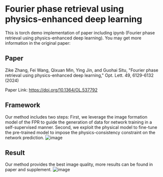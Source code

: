 # Fourier phase retrieval using physics-enhanced deep learning
This is torch demo implementation of paper including ipynb (Fourier phase retrieval using physics-enhanced deep learning). You may get more information in the original paper:
## Paper 
Zike Zhang, Fei Wang, Qixuan Min, Ying Jin, and Guohai Situ, "Fourier phase retrieval using physics-enhanced deep learning," Opt. Lett. 49, 6129-6132 (2024)

Paper Link: https://doi.org/10.1364/OL.537792


## Framework
 Our method includes two steps: First, we leverage the image formation model of the FPR to guide the generation of data for network training in a self-supervised manner. Second, we exploit the physical model to fine-tune the pre-trained model to impose the physics-consistency constraint on the network prediction.
![image](https://github.com/user-attachments/assets/0187ef58-4b78-4d41-88a1-5bee6f278405)


## Result
 Our method provides the best image quality, more results can be found in paper and supplement.
![image](https://github.com/user-attachments/assets/1670655f-ee12-4469-969e-32aed283f8aa)

